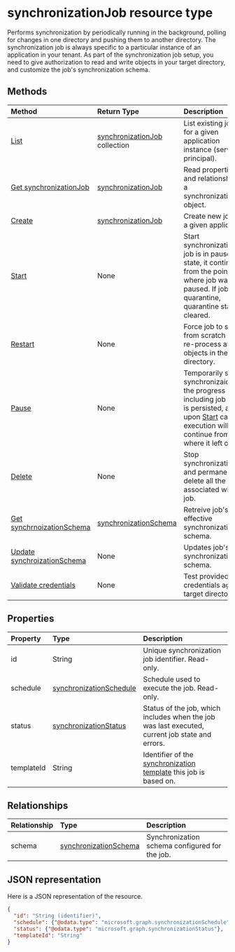 # synchronizationJob resource type

Performs synchronization by periodically running in the background, polling for changes in one directory and pushing them to another directory. The synchronization job is always specific to a particular instance of an application in your tenant. As part of the synchronization job setup, you need to give authorization to read and write objects in your target directory, and customize the job's synchronization schema.

## Methods

| Method        | Return Type               | Description                  |
|:--------------|:--------------------------|:-----------------------------|
|[List](../api/synchronization_list_jobs.md)             |[synchronizationJob](synchronization_synchronizationjob.md) collection  |List existing jobs for a given application instance (service principal).|
|[Get synchronizationJob](../api/synchronization_synchronizationjob_get.md) | [synchronizationJob](synchronization_synchronizationjob.md) |Read properties and relationships of a synchronizationJob object.|
|[Create](../api/synchronization_post_jobs.md)         |[synchronizationJob](synchronization_synchronizationjob.md)   |Create new job for a given application.|
|[Start](../api/synchronization_synchronizationjob_start.md)          |None   |Start synchronization. If job is in paused state, it continues from the point where job was paused. If job is in quarantine, quarantine status is cleared.|
|[Restart](../api/synchronization_synchronizationjob_restart.md)      |None   |Force job to start from scratch and re-process all the objects in the directory.|
|[Pause](../api/synchronization_synchronizationjob_pause.md)          |None   |Temporarily stop synchronizaion. All the progress including job state is persisted, and upon [Start](../api/synchronization_synchronizationjob_start.md) call job execution will continue from where it left off.|
|[Delete](../api/synchronization_synchronizationjob_delete.md)        |None   |Stop synchronization, and permanently delete all the state associated with the job.|
|[Get synchrnoizationSchema](../api/synchronization_synchronizationschema_get.md)    |[synchronizationSchema](synchronization_synchronizationschema.md)   |Retreive job's effective synchronization schema.|
|[Update synchroizationSchema](../api/synchronization_synchronizationschema_put.md)    |None   |Updates job's synchronization schema. |
|[Validate credentials](../api/synchronization_synchronizationjob_validatecredentials.md)|None|Test provided credentials against target directory.|

## Properties

| Property      | Type      | Description    |
|:--------------|:----------|:---------------|
|id             |String                     |Unique synchronization job identifier. Read-only.|
|schedule       |[synchronizationSchedule](synchronizationschedule.md)|Schedule used to execute the job. Read-only.|
|status         |[synchronizationStatus](synchronization_synchronizationstatus.md)     |Status of the job, which includes when the job was last executed, current job state and errors.|
|templateId     |String    |Identifier of the [synchronization template](synchronization_template.md) this job is based on.|

## Relationships
| Relationship | Type	|Description|
|:---------------|:--------|:----------|
|schema|[synchronizationSchema](synchronizationschema.md)| Synchronization schema configured for the job.|

## JSON representation

Here is a JSON representation of the resource.

<!-- {
  "blockType": "resource",
  "optionalProperties": [

  ],
  "@odata.type": "microsoft.graph.synchronizationJob"
}-->

```json
{
  "id": "String (identifier)",
  "schedule": {"@odata.type": "microsoft.graph.synchronizationSchedule"},
  "status": {"@odata.type": "microsoft.graph.synchronizationStatus"},
  "templateId": "String"
}

```

<!-- uuid: 8fcb5dbc-d5aa-4681-8e31-b001d5168d79
2015-10-25 14:57:30 UTC -->
<!-- {
  "type": "#page.annotation",
  "description": "synchronizationJob resource",
  "keywords": "",
  "section": "documentation",
  "tocPath": ""
}-->